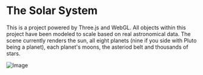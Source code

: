 The Solar System
================

This is a project powered by Three.js and WebGL. All objects within this project have been modeled to scale based on real astronomical data. The scene currently renders the sun, all eight planets (nine if you side with Pluto being a planet), each planet's moons, the asteriod belt and thousands of stars.

![Image](http://sanderblue.github.io/assets/screenshots/screenshot_solarsystem_saturn.png)
